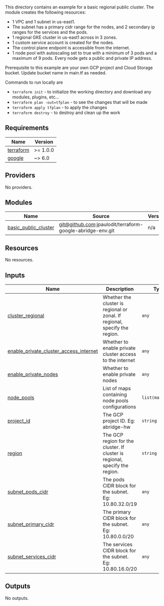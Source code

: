 This directory contains an example for a basic regional public cluster. The module creates the following resources:

- 1 VPC and 1 subnet in us-east1.
- The subnet has a primary cidr range for the nodes, and 2 secondary ip ranges for the services and the pods.
- 1 regional GKE cluster in us-east1 across in 3 zones.
- 1 custom service account is created for the nodes.
- The control plane endpoint is accessible from the internet.
- 1 node pool with autoscaling set to true with a minimum of 3 pods and a maximum of 9 pods. Every node gets a public and private IP address. 

Prerequisite to this example are your own GCP project and Cloud Storage bucket. Update bucket name in main.tf as needed.

Commands to run locally are

- `terraform init` - to initialize the working directory and download any modules, plugins, etc...
- `terraform plan -out=tfplan` - to see the changes that will be made
- `terraform apply tfplan` - to apply the changes
- `terraform destroy` - to destroy and clean up the work


<!-- BEGIN_TF_DOCS -->
## Requirements

| Name | Version |
|------|---------|
| <a name="requirement_terraform"></a> [terraform](#requirement\_terraform) | >= 1.0.0 |
| <a name="requirement_google"></a> [google](#requirement\_google) | ~> 6.0 |

## Providers

No providers.

## Modules

| Name | Source | Version |
|------|--------|---------|
| <a name="module_basic_public_cluster"></a> [basic\_public\_cluster](#module\_basic\_public\_cluster) | git@github.com:jpaulodit/terraform-google-abridge-env.git | n/a |

## Resources

No resources.

## Inputs

| Name | Description | Type | Default | Required |
|------|-------------|------|---------|:--------:|
| <a name="input_cluster_regional"></a> [cluster\_regional](#input\_cluster\_regional) | Whether the cluster is regional or zonal. If regional, specify the region. | `any` | n/a | yes |
| <a name="input_enable_private_cluster_access_internet"></a> [enable\_private\_cluster\_access\_internet](#input\_enable\_private\_cluster\_access\_internet) | Whether to enable private cluster access to the internet | `any` | n/a | yes |
| <a name="input_enable_private_nodes"></a> [enable\_private\_nodes](#input\_enable\_private\_nodes) | Whether to enable private nodes | `any` | n/a | yes |
| <a name="input_node_pools"></a> [node\_pools](#input\_node\_pools) | List of maps containing node pools configurations | `list(map(any))` | n/a | yes |
| <a name="input_project_id"></a> [project\_id](#input\_project\_id) | The GCP project ID. Eg: abridge-hw | `string` | n/a | yes |
| <a name="input_region"></a> [region](#input\_region) | The GCP region for the cluster. If cluster is regional, specify the region. | `string` | n/a | yes |
| <a name="input_subnet_pods_cidr"></a> [subnet\_pods\_cidr](#input\_subnet\_pods\_cidr) | The pods CIDR block for the subnet. Eg: 10.80.32.0/19 | `any` | n/a | yes |
| <a name="input_subnet_primary_cidr"></a> [subnet\_primary\_cidr](#input\_subnet\_primary\_cidr) | The primary CIDR block for the subnet. Eg: 10.80.0.0/20 | `any` | n/a | yes |
| <a name="input_subnet_services_cidr"></a> [subnet\_services\_cidr](#input\_subnet\_services\_cidr) | The services CIDR block for the subnet. Eg: 10.80.16.0/20 | `any` | n/a | yes |

## Outputs

No outputs.
<!-- END_TF_DOCS -->
